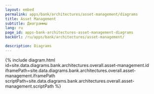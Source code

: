 ```yaml
---
layout: embed
permalink: apps/bank/architectures/asset-management/diagrams
title: Asset Management
subtitle: Диаграммы
lang: ru
page_id: apps-bank-architectures-asset-management-diagrams
backUrl: /ru/apps/bank/architectures/asset-management/

description: Diagrams
---
```

{% include diagram.html id=site.data.diagrams.bank.architectures.overall.asset-management.id iframePath=site.data.diagrams.bank.architectures.overall.asset-management.iframePath scriptPath=site.data.diagrams.bank.architectures.overall.asset-management.scriptPath %}